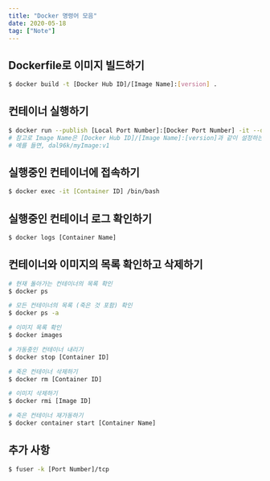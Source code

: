 ```yaml
---
title: "Docker 명령어 모음"
date: 2020-05-18
tag: ["Note"]
---
```


## Dockerfile로 이미지 빌드하기

```bash
$ docker build -t [Docker Hub ID]/[Image Name]:[version] .
```

## 컨테이너 실행하기

```bash
$ docker run --publish [Local Port Number]:[Docker Port Number] -it --detach --name [New Container Name] [Image Name] /bin/bash
# 참고로 Image Name은 [Docker Hub ID]/[Image Name]:[version]과 같이 설정하는 것이 좋다.
# 예를 들면, dal96k/myImage:v1
```

## 실행중인 컨테이너에 접속하기

```bash
$ docker exec -it [Container ID] /bin/bash
```

## 실행중인 컨테이너 로그 확인하기

```bash
$ docker logs [Container Name]
```

## 컨테이너와 이미지의 목록 확인하고 삭제하기

```bash
# 현재 돌아가는 컨테이너의 목록 확인
$ docker ps

# 모든 컨테이너의 목록 (죽은 것 포함) 확인
$ docker ps -a

# 이미지 목록 확인
$ docker images

# 가동중인 컨테이너 내리기
$ docker stop [Container ID]

# 죽은 컨테이너 삭제하기
$ docker rm [Container ID]

# 이미지 삭제하기
$ docker rmi [Image ID]

# 죽은 컨테이너 재가동하기
$ docker container start [Container Name]
```

## 추가 사항

```bash
$ fuser -k [Port Number]/tcp
```
